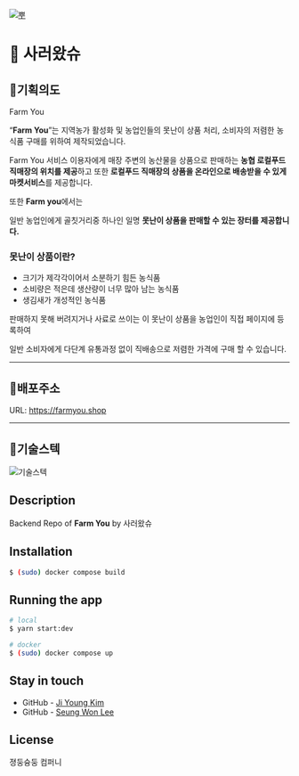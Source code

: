[![뿌](https://user-images.githubusercontent.com/104861931/182099786-e270c694-89e3-43a3-abd3-4c36e18570d5.jpg)](https://farmback.shop/graphql)



# 🌽 사러왔슈

## 🍎**기획의도**

Farm You

“**Farm You**”는 지역농가 활성화 및 농업인들의 못난이 상품 처리, 소비자의 저렴한 농식품 구매를 위하여 제작되었습니다.

Farm You 서비스 이용자에게 매장 주변의 농산물을 상품으로 판매하는 **농협 로컬푸드 직매장의 위치를 제공**하고 또한 **로컬푸드 직매장의 상품을 온라인으로 배송받을 수 있게 마켓서비스**를 제공합니다.

또한 **Farm you**에서는

일반 농업인에게 골칫거리중 하나인 일명 **못난이 상품을 판매할 수 있는 장터를 제공합니다.**

### 못난이 상품이란?

-   크기가 제각각이어서 소분하기 힘든 농식품
-   소비량은 적은데 생산량이 너무 많아 남는 농식품
-   생김새가 개성적인 농식품

판매하지 못해 버려지거나 사료로 쓰이는 이 못난이 상품을 농업인이 직접 페이지에 등록하여

일반 소비자에게 다단계 유통과정 없이 직배송으로 저렴한 가격에 구매 할 수 있습니다.

<hr>

## 🍎배포주소

URL: https://farmyou.shop

<hr>

## 🍎기술스텍

![기술스텍](https://user-images.githubusercontent.com/104861931/182105420-a4e03512-70ad-4c8c-b282-4261ffbcec22.jpg)

## Description

Backend Repo of **Farm You** by 사러왔슈

## Installation

```bash
$ (sudo) docker compose build
```

## Running the app

```bash
# local
$ yarn start:dev

# docker
$ (sudo) docker compose up
```

## Stay in touch

-   GitHub - [Ji Young Kim](https://github.com/pukkuKim/)
-   GitHub - [Seung Won Lee](https://github.com/Yeongsin-ro/)

## License

졍둥슝둥 컴퍼니
